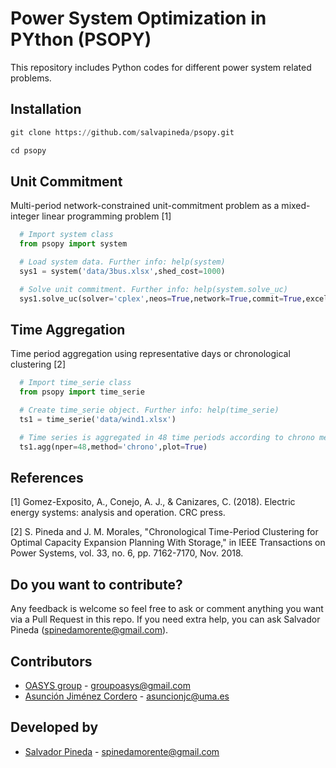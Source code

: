 # Power System Optimization in PYthon (PSOPY)

This repository includes Python codes for different power system related problems.

## Installation

```python
git clone https://github.com/salvapineda/psopy.git

cd psopy
```

## Unit Commitment

Multi-period network-constrained unit-commitment problem as a mixed-integer linear programming problem [1]

```python
  # Import system class
  from psopy import system

  # Load system data. Further info: help(system)
  sys1 = system('data/3bus.xlsx',shed_cost=1000)

  # Solve unit commitment. Further info: help(system.solve_uc)
  sys1.solve_uc(solver='cplex',neos=True,network=True,commit=True,excel=True)
```

## Time Aggregation

Time period aggregation using representative days or chronological clustering [2]

```python
  # Import time_serie class
  from psopy import time_serie

  # Create time_serie object. Further info: help(time_serie)
  ts1 = time_serie('data/wind1.xlsx')

  # Time series is aggregated in 48 time periods according to chrono method. Further info: help(time_serie.agg)
  ts1.agg(nper=48,method='chrono',plot=True)
```

## References

[1] Gomez-Exposito, A., Conejo, A. J., & Canizares, C. (2018). Electric energy systems: analysis and operation. CRC press.

[2]  S. Pineda and J. M. Morales, "Chronological Time-Period Clustering for Optimal Capacity Expansion Planning With Storage," in IEEE Transactions on Power Systems, vol. 33, no. 6, pp. 7162-7170, Nov. 2018.

## Do you want to contribute?
 
 Any feedback is welcome so feel free to ask or comment anything you want via a Pull Request in this repo. If you need extra help, you can ask Salvador Pineda (spinedamorente@gmail.com).
 
 ## Contributors 
 
 * [OASYS group](http://oasys.uma.es) -  groupoasys@gmail.com
 * [Asunción Jiménez Cordero](https://www.researchgate.net/profile/Asuncion_Jimenez-Cordero/research) - asuncionjc@uma.es
 
 ## Developed by 

 * [Salvador Pineda](https://www.researchgate.net/profile/Salvador_Pineda) - spinedamorente@gmail.com

